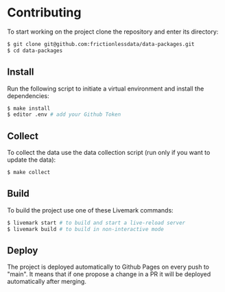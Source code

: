 # Contributing

To start working on the project clone the repository and enter its directory:

```bash
$ git clone git@github.com:frictionlessdata/data-packages.git
$ cd data-packages
```

## Install

Run the following script to initiate a virtual environment and install the dependencies:

```bash
$ make install
$ editor .env # add your Github Token
```

## Collect

To collect the data use the data collection script (run only if you want to update the data):

```bash
$ make collect
```

## Build

To build the project use one of these Livemark commands:

```bash
$ livemark start # to build and start a live-reload server
$ livemark build # to build in non-interactive mode
```

## Deploy

The project is deployed automatically to Github Pages on every push to "main". It means that if one propose a change in a PR it will be deployed automatically after merging.
